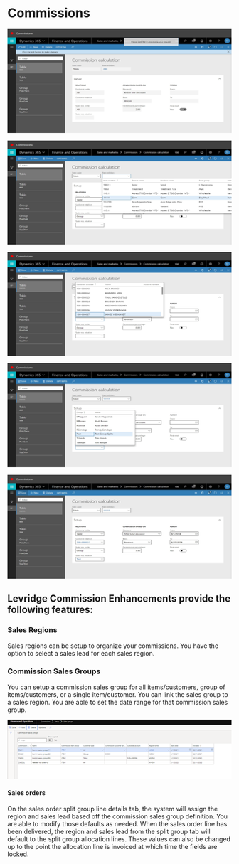 ﻿# Commissions

![Commissions2](./assets/images/Commissions/Commissions2.png)

![Commissions3](./assets/images/Commissions/Commissions3.png)

![Commissions4](./assets/images/Commissions/Commissions4.png)

![Commissions5](./assets/images/Commissions/Commissions5.png)

![Commissions10](./assets/images/Commissions/Commissions10.png)

## Levridge Commission Enhancements provide the following features: 

### Sales Regions

Sales regions can be setup to organize your commissions. You have the option to select a sales lead for each sales region.

### Commission Sales Groups

You can setup a commission sales group for all items/customers, group of items/customers, or a single item/customer.  You can link the sales group to a sales region. You are able to set the date range for that commission sales group. 

![Commissions1](./assets/images/Commissions/Commissions_1.png)

#### Sales orders

On the sales order split group line details tab, the system will assign the region and sales lead based off the commission sales group definition. You are able to modify those defaults as needed. When the sales order line has been delivered, the region and sales lead from the split group tab will default to the split group allocation lines. These values can also be changed up to the point the allocation line is invoiced at which time the fields are locked. 
